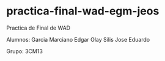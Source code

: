 # practica-final-wad-egm-jeos
Practica de Final de WAD

Alumnos:
Garcia Marciano Edgar
Olay Silis Jose Eduardo

Grupo: 3CM13
